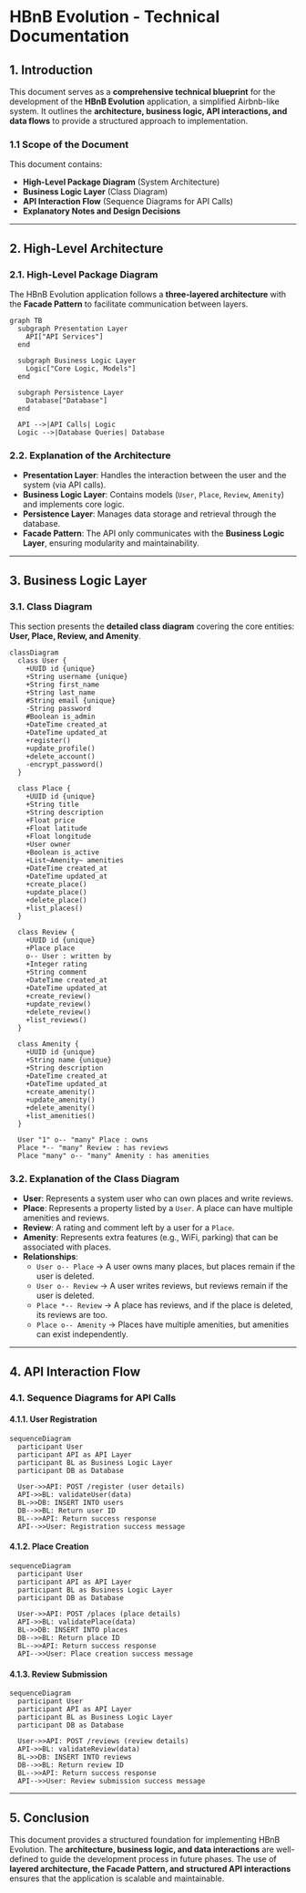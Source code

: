 # **HBnB Evolution - Technical Documentation**

## **1. Introduction**
This document serves as a **comprehensive technical blueprint** for the development of the **HBnB Evolution** application, a simplified Airbnb-like system. It outlines the **architecture, business logic, API interactions, and data flows** to provide a structured approach to implementation.

### **1.1 Scope of the Document**
This document contains:
- **High-Level Package Diagram** (System Architecture)
- **Business Logic Layer** (Class Diagram)
- **API Interaction Flow** (Sequence Diagrams for API Calls)
- **Explanatory Notes and Design Decisions**

---

## **2. High-Level Architecture**

### **2.1. High-Level Package Diagram**
The HBnB Evolution application follows a **three-layered architecture** with the **Facade Pattern** to facilitate communication between layers.

```mermaid
graph TB
  subgraph Presentation Layer
    API["API Services"]
  end

  subgraph Business Logic Layer
    Logic["Core Logic, Models"]
  end

  subgraph Persistence Layer
    Database["Database"]
  end

  API -->|API Calls| Logic
  Logic -->|Database Queries| Database
```

### **2.2. Explanation of the Architecture**
- **Presentation Layer**: Handles the interaction between the user and the system (via API calls).
- **Business Logic Layer**: Contains models (`User`, `Place`, `Review`, `Amenity`) and implements core logic.
- **Persistence Layer**: Manages data storage and retrieval through the database.
- **Facade Pattern**: The API only communicates with the **Business Logic Layer**, ensuring modularity and maintainability.

---

## **3. Business Logic Layer**

### **3.1. Class Diagram**
This section presents the **detailed class diagram** covering the core entities: **User, Place, Review, and Amenity**.

```mermaid
classDiagram
  class User {
    +UUID id {unique}
    +String username {unique}
    +String first_name
    +String last_name
    #String email {unique}
    -String password
    #Boolean is_admin
    +DateTime created_at
    +DateTime updated_at
    +register()
    +update_profile()
    +delete_account()
    -encrypt_password()
  }

  class Place {
    +UUID id {unique}
    +String title
    +String description
    +Float price
    +Float latitude
    +Float longitude
    +User owner
    +Boolean is_active
    +List~Amenity~ amenities
    +DateTime created_at
    +DateTime updated_at
    +create_place()
    +update_place()
    +delete_place()
    +list_places()
  }

  class Review {
    +UUID id {unique}
    +Place place
    o-- User : written by
    +Integer rating
    +String comment
    +DateTime created_at
    +DateTime updated_at
    +create_review()
    +update_review()
    +delete_review()
    +list_reviews()
  }

  class Amenity {
    +UUID id {unique}
    +String name {unique}
    +String description
    +DateTime created_at
    +DateTime updated_at
    +create_amenity()
    +update_amenity()
    +delete_amenity()
    +list_amenities()
  }

  User "1" o-- "many" Place : owns
  Place *-- "many" Review : has reviews
  Place "many" o-- "many" Amenity : has amenities
```

### **3.2. Explanation of the Class Diagram**
- **User**: Represents a system user who can own places and write reviews.
- **Place**: Represents a property listed by a `User`. A place can have multiple amenities and reviews.
- **Review**: A rating and comment left by a user for a `Place`.
- **Amenity**: Represents extra features (e.g., WiFi, parking) that can be associated with places.
- **Relationships**:
  - `User o-- Place` → A user owns many places, but places remain if the user is deleted.
  - `User o-- Review` → A user writes reviews, but reviews remain if the user is deleted.
  - `Place *-- Review` → A place has reviews, and if the place is deleted, its reviews are too.
  - `Place o-- Amenity` → Places have multiple amenities, but amenities can exist independently.

---

## **4. API Interaction Flow**

### **4.1. Sequence Diagrams for API Calls**

#### **4.1.1. User Registration**
```mermaid
sequenceDiagram
  participant User
  participant API as API Layer
  participant BL as Business Logic Layer
  participant DB as Database

  User->>API: POST /register (user details)
  API->>BL: validateUser(data)
  BL->>DB: INSERT INTO users
  DB-->>BL: Return user ID
  BL-->>API: Return success response
  API-->>User: Registration success message
```

#### **4.1.2. Place Creation**
```mermaid
sequenceDiagram
  participant User
  participant API as API Layer
  participant BL as Business Logic Layer
  participant DB as Database

  User->>API: POST /places (place details)
  API->>BL: validatePlace(data)
  BL->>DB: INSERT INTO places
  DB-->>BL: Return place ID
  BL-->>API: Return success response
  API-->>User: Place creation success message
```

#### **4.1.3. Review Submission**
```mermaid
sequenceDiagram
  participant User
  participant API as API Layer
  participant BL as Business Logic Layer
  participant DB as Database

  User->>API: POST /reviews (review details)
  API->>BL: validateReview(data)
  BL->>DB: INSERT INTO reviews
  DB-->>BL: Return review ID
  BL-->>API: Return success response
  API-->>User: Review submission success message
```

---

## **5. Conclusion**
This document provides a structured foundation for implementing HBnB Evolution. The **architecture, business logic, and data interactions** are well-defined to guide the development process in future phases. The use of **layered architecture, the Facade Pattern, and structured API interactions** ensures that the application is scalable and maintainable.


